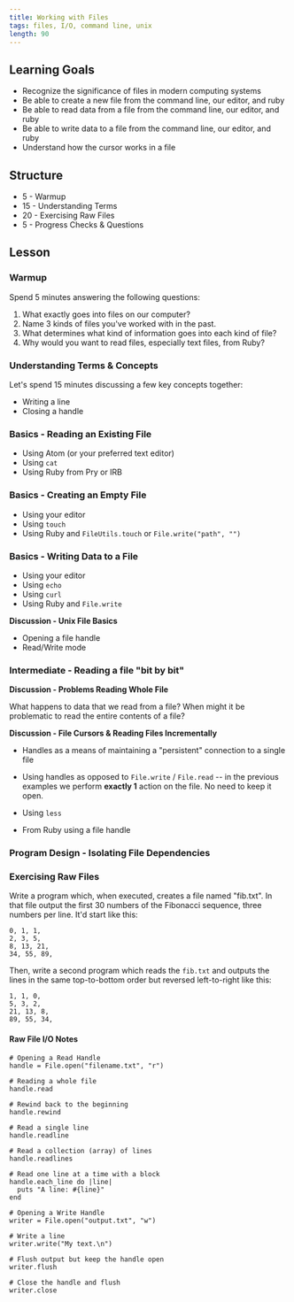 ```yaml
---
title: Working with Files
tags: files, I/O, command line, unix
length: 90
---
```


## Learning Goals

* Recognize the significance of files in modern computing systems
* Be able to create a new file from the command line, our editor, and ruby
* Be able to read data from a file from the command line, our editor, and ruby
* Be able to write data to a file from the command line, our editor, and ruby
* Understand how the cursor works in a file

## Structure

* 5 - Warmup
* 15 - Understanding Terms
* 20 - Exercising Raw Files
* 5 - Progress Checks & Questions

## Lesson

### Warmup

Spend 5 minutes answering the following questions:

1. What exactly goes into files on our computer?
2. Name 3 kinds of files you've worked with in the past.
3. What determines what kind of information goes into each kind of file?
4. Why would you want to read files, especially text files, from Ruby?

### Understanding Terms & Concepts

Let's spend 15 minutes discussing a few key concepts together:

* Writing a line
* Closing a handle

### Basics - Reading an Existing File

* Using Atom (or your preferred text editor)
* Using `cat`
* Using Ruby from Pry or IRB

### Basics - Creating an Empty File

* Using your editor
* Using `touch`
* Using Ruby and `FileUtils.touch` or `File.write("path", "")`

### Basics - Writing Data to a File

* Using your editor
* Using `echo`
* Using `curl`
* Using Ruby and `File.write`

__Discussion - Unix File Basics__

* Opening a file handle
* Read/Write mode

### Intermediate - Reading a file "bit by bit"

__Discussion - Problems Reading Whole File__

What happens to data that we read from a file?
When might it be problematic to read the entire contents of a file?

__Discussion - File Cursors & Reading Files Incrementally__

* Handles as a means of maintaining a "persistent" connection to a single file
* Using handles as opposed to `File.write` / `File.read` -- in the previous examples
we perform **exactly 1** action on the file. No need to keep it open.

* Using `less`
* From Ruby using a file handle

### Program Design - Isolating File Dependencies

### Exercising Raw Files

Write a program which, when executed, creates a file named "fib.txt". In that
file output the first 30 numbers of the Fibonacci sequence, three numbers per line.
It'd start like this:

```
0, 1, 1,
2, 3, 5,
8, 13, 21,
34, 55, 89,
```

Then, write a second program which reads the `fib.txt` and outputs the lines
in the same top-to-bottom order but reversed left-to-right like this:

```
1, 1, 0,
5, 3, 2,
21, 13, 8,
89, 55, 34,
```

#### Raw File I/O Notes

```
# Opening a Read Handle
handle = File.open("filename.txt", "r")

# Reading a whole file
handle.read

# Rewind back to the beginning
handle.rewind

# Read a single line
handle.readline

# Read a collection (array) of lines
handle.readlines

# Read one line at a time with a block
handle.each_line do |line|
  puts "A line: #{line}"
end

# Opening a Write Handle
writer = File.open("output.txt", "w")

# Write a line
writer.write("My text.\n")

# Flush output but keep the handle open
writer.flush

# Close the handle and flush
writer.close
```
